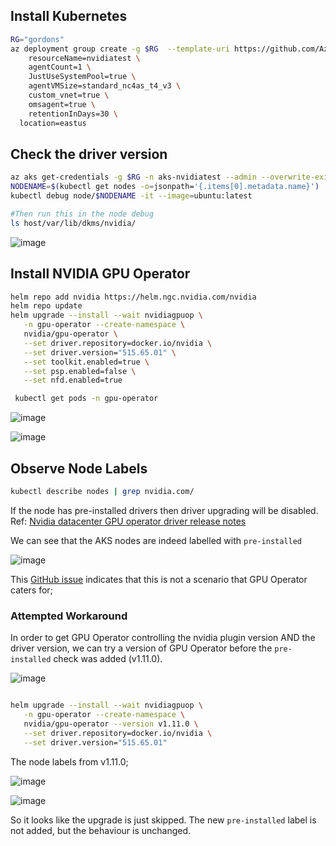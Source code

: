 

## Install Kubernetes

```bash
RG="gordons"
az deployment group create -g $RG  --template-uri https://github.com/Azure/AKS-Construction/releases/download/0.9.9/main.json --parameters \
	resourceName=nvidiatest \
	agentCount=1 \
	JustUseSystemPool=true \
	agentVMSize=standard_nc4as_t4_v3 \
	custom_vnet=true \
	omsagent=true \
	retentionInDays=30 \
  location=eastus
```
  
## Check the driver version

```bash
az aks get-credentials -g $RG -n aks-nvidiatest --admin --overwrite-existing
NODENAME=$(kubectl get nodes -o=jsonpath='{.items[0].metadata.name}')
kubectl debug node/$NODENAME -it --image=ubuntu:latest

#Then run this in the node debug
ls host/var/lib/dkms/nvidia/
```

![image](https://user-images.githubusercontent.com/17914476/219675952-743f1827-8d45-4b14-97a1-429c24733f11.png)

## Install NVIDIA GPU Operator

```bash
helm repo add nvidia https://helm.ngc.nvidia.com/nvidia
helm repo update
helm upgrade --install --wait nvidiagpuop \
   -n gpu-operator --create-namespace \
   nvidia/gpu-operator \
   --set driver.repository=docker.io/nvidia \
   --set driver.version="515.65.01" \
   --set toolkit.enabled=true \
   --set psp.enabled=false \
   --set nfd.enabled=true

 kubectl get pods -n gpu-operator
 ```
 
![image](https://user-images.githubusercontent.com/17914476/219662036-c565fbfa-3a98-48b9-8219-2b28ab9acb4b.png)

![image](https://user-images.githubusercontent.com/17914476/219662712-215de4ef-0a7d-4a4c-9abd-9b2765ac07b1.png)


## Observe Node Labels

```bash
kubectl describe nodes | grep nvidia.com/
```

If the node has pre-installed drivers then driver upgrading will be disabled. Ref: [Nvidia datacenter GPU operator driver release notes](https://docs.nvidia.com/datacenter/cloud-native/gpu-operator/release-notes.html#id19)

We can see that the AKS nodes are indeed labelled with `pre-installed`

![image](https://user-images.githubusercontent.com/17914476/219664990-56aeacc0-87c4-4172-887d-1a285c828179.png)

This [GitHub issue](https://github.com/NVIDIA/gpu-operator/issues/476) indicates that this is not a scenario that GPU Operator caters for;

 
### Attempted Workaround

In order to get GPU Operator controlling the nvidia plugin version AND the driver version, we can try a version of GPU Operator before the `pre-installed` check was added (v1.11.0).

![image](https://user-images.githubusercontent.com/17914476/219666911-062bcd36-1f60-4d80-9428-c63ed7c12f08.png)

```bash


```

```bash
helm upgrade --install --wait nvidiagpuop \
   -n gpu-operator --create-namespace \
   nvidia/gpu-operator --version v1.11.0 \
   --set driver.repository=docker.io/nvidia \
   --set driver.version="515.65.01" 
```

The node labels from v1.11.0;

![image](https://user-images.githubusercontent.com/17914476/219676287-2279215f-6ecb-4022-8f23-b5f3519cacd0.png)

![image](https://user-images.githubusercontent.com/17914476/219676669-973ec1a5-de28-4f55-9b96-e2a1cdd29090.png)

So it looks like the upgrade is just skipped. 
The new `pre-installed` label is not added, but the behaviour is unchanged.
